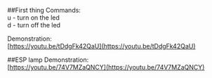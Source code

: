 ##First thing
Commands:</br>
u - turn on the led</br>
d - turn off the led</br>

Demonstration: </br>
[https://youtu.be/tDdgFk42QaU](https://youtu.be/tDdgFk42QaU)


##ESP lamp
Demonstration: </br>
[https://youtu.be/74V7MZaQNCY](https://youtu.be/74V7MZaQNCY)
